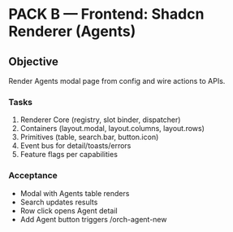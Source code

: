 # PACK B — Frontend: Shadcn Renderer (Agents)

## Objective
Render Agents modal page from config and wire actions to APIs.

### Tasks
1. Renderer Core (registry, slot binder, dispatcher)
2. Containers (layout.modal, layout.columns, layout.rows)
3. Primitives (table, search.bar, button.icon)
4. Event bus for detail/toasts/errors
5. Feature flags per capabilities

### Acceptance
- Modal with Agents table renders
- Search updates results
- Row click opens Agent detail
- Add Agent button triggers /orch-agent-new
